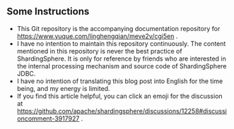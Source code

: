 ## Some Instructions

- This Git repository is the accompanying documentation repository for https://www.yuque.com/linghengqian/meve2v/cgi5en
  .
- I have no intention to maintain this repository continuously. The content mentioned in this repository is never the
  best practice of ShardingSphere. It is only for reference by friends who are interested in the internal processing
  mechanism and source code of ShardingSphere JDBC.
- I have no intention of translating this blog post into English for the time being, and my energy is limited.
- If you find this article helpful, you can click an emoji for the discussion at https://github.com/apache/shardingsphere/discussions/12258#discussioncomment-3917927 .